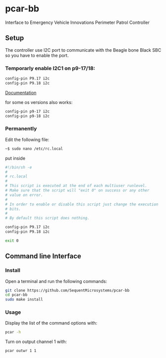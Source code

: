 # pcar-bb
Interface to Emergency Vehicle Innovations Perimeter Patrol Controller

## Setup
The controller use I2C port to communicate with the Beagle bone Black SBC so you have to enable the port.
 ### Temporarly enable I2C1 on p9-17/18:
```bash
config-pin P9.17 i2c
config-pin P9.18 i2c
```
[Documentation](https://github.com/cdsteinkuehler/beaglebone-universal-io)

for some os versions also works:
```bash
config-pin p9-17 i2c
config-pin p9-18 i2c
```


  ### Permanently
 Edit the following file:
 ```bash
~$ sudo nano /etc/rc.local
```
put inside 
```bash
#!/bin/sh -e
#
# rc.local
#
# This script is executed at the end of each multiuser runlevel.
# Make sure that the script will "exit 0" on success or any other
# value on error.
#
# In order to enable or disable this script just change the execution
# bits.
#
# By default this script does nothing.

config-pin P9.17 i2c
config-pin P9.18 i2c

exit 0
```

## Command line Interface

### Install

Open a terminal and run the following commands:

```bash
git clone https://github.com/SequentMicrosystems/pcar-bb
cd pcar-bb
sudo make install
```

### Usage 

Display the list of the command options with:
```bash
pcar -h
```

Turn on output channel 1 with:
```bash
pcar outwr 1 1
```



